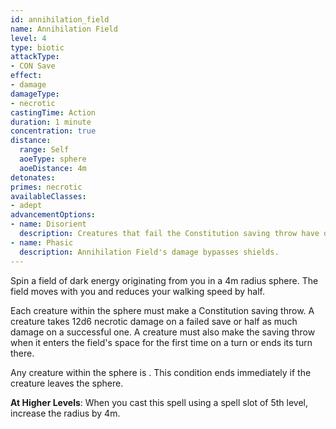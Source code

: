 ```yaml
---
id: annihilation_field
name: Annihilation Field
level: 4
type: biotic
attackType:
- CON Save
effect:
- damage
damageType:
- necrotic
castingTime: Action
duration: 1 minute
concentration: true
distance:
  range: Self
  aoeType: sphere
  aoeDistance: 4m
detonates: 
primes: necrotic
availableClasses:
- adept
advancementOptions:
- name: Disorient
  description: Creatures that fail the Constitution saving throw have disadvantage on their next attack roll.
- name: Phasic
  description: Annihilation Field's damage bypasses shields.
---
```

Spin a field of dark energy originating from you in a 4m radius sphere. The field moves with you and reduces your walking
speed by half.

Each creature within the sphere must make a Constitution saving throw. A creature takes 12d6 necrotic damage on a failed
save or half as much damage on a successful one. A creature must also make the saving throw when it enters the field's
space for the first time on a turn or ends its turn there.

Any creature within the sphere is <me-condition id="primed" sub="necrotic"/>. This condition ends immediately if the creature leaves the sphere.

__At Higher Levels__: When you cast this spell using a spell slot of 5th level, increase the radius by 4m.
